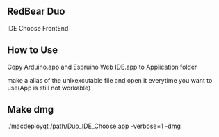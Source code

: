 
## RedBear Duo

IDE Choose FrontEnd


## How to Use

Copy Arduino.app and Espruino Web IDE.app to Application folder

make a alias of the unixexcutable file and open it everytime you want to use(App is still not workable)


## Make dmg

./macdeployqt /path/Duo_IDE_Choose.app -verbose=1 -dmg


